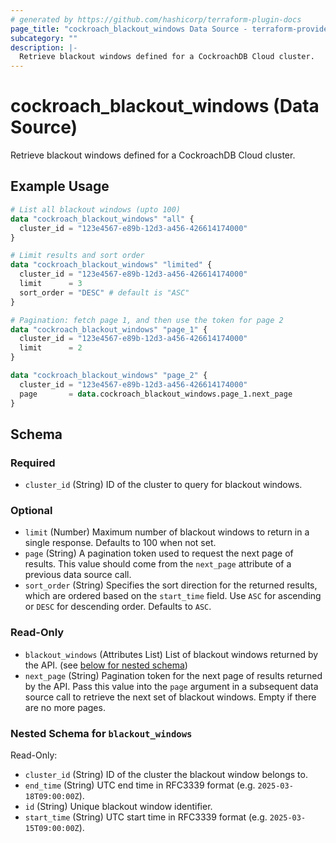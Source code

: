 ```yaml
---
# generated by https://github.com/hashicorp/terraform-plugin-docs
page_title: "cockroach_blackout_windows Data Source - terraform-provider-cockroach"
subcategory: ""
description: |-
  Retrieve blackout windows defined for a CockroachDB Cloud cluster.
---
```


# cockroach_blackout_windows (Data Source)

Retrieve blackout windows defined for a CockroachDB Cloud cluster.

## Example Usage

```terraform
# List all blackout windows (upto 100)
data "cockroach_blackout_windows" "all" {
  cluster_id = "123e4567-e89b-12d3-a456-426614174000"
}

# Limit results and sort order 
data "cockroach_blackout_windows" "limited" {
  cluster_id = "123e4567-e89b-12d3-a456-426614174000"
  limit      = 3
  sort_order = "DESC" # default is "ASC"
}

# Pagination: fetch page 1, and then use the token for page 2
data "cockroach_blackout_windows" "page_1" {
  cluster_id = "123e4567-e89b-12d3-a456-426614174000"
  limit      = 2
}

data "cockroach_blackout_windows" "page_2" {
  cluster_id = "123e4567-e89b-12d3-a456-426614174000"
  page       = data.cockroach_blackout_windows.page_1.next_page
}
```

<!-- schema generated by tfplugindocs -->
## Schema

### Required

- `cluster_id` (String) ID of the cluster to query for blackout windows.

### Optional

- `limit` (Number) Maximum number of blackout windows to return in a single response. Defaults to 100 when not set.
- `page` (String) A pagination token used to request the next page of results. This value should come from the `next_page` attribute of a previous data source call.
- `sort_order` (String) Specifies the sort direction for the returned results, which are ordered based on the `start_time` field. Use `ASC` for ascending or `DESC` for descending order. Defaults to `ASC`.

### Read-Only

- `blackout_windows` (Attributes List) List of blackout windows returned by the API. (see [below for nested schema](#nestedatt--blackout_windows))
- `next_page` (String) Pagination token for the next page of results returned by the API. Pass this value into the `page` argument in a subsequent data source call to retrieve the next set of blackout windows. Empty if there are no more pages.

<a id="nestedatt--blackout_windows"></a>
### Nested Schema for `blackout_windows`

Read-Only:

- `cluster_id` (String) ID of the cluster the blackout window belongs to.
- `end_time` (String) UTC end time in RFC3339 format (e.g. `2025-03-18T09:00:00Z`).
- `id` (String) Unique blackout window identifier.
- `start_time` (String) UTC start time in RFC3339 format (e.g. `2025-03-15T09:00:00Z`).
